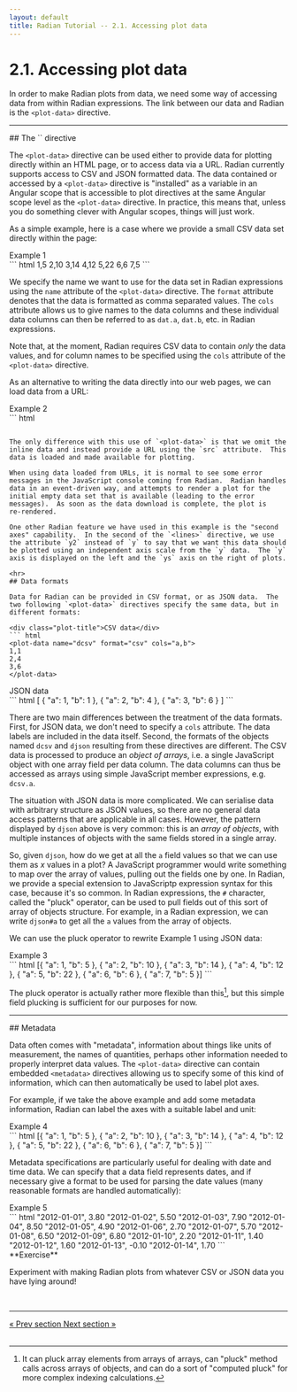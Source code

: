 ```yaml
---
layout: default
title: Radian Tutorial -- 2.1. Accessing plot data
---
```


# 2.1. Accessing plot data

In order to make Radian plots from data, we need some way of accessing
data from within Radian expressions.  The link between our data and
Radian is the `<plot-data>` directive.

<hr>
## The `<plot-data>` directive

The `<plot-data>` directive can be used either to provide data for
plotting directly within an HTML page, or to access data via a URL.
Radian currently supports access to CSV and JSON formatted data.  The
data contained or accessed by a `<plot-data>` directive is "installed"
as a variable in an Angular scope that is accessible to plot
directives at the same Angular scope level as the `<plot-data>`
directive.  In practice, this means that, unless you do something
clever with Angular scopes, things will just work.

As a simple example, here is a case where we provide a small CSV data
set directly within the page:

<div class="plot-title">Example 1</div>
``` html
<plot height=300 aspect=2>
  <lines x="[[dat.a]]" y="[[dat.b]]"></lines>
</plot>

<plot-data name="dat" format="csv" cols="a,b">
1,5
2,10
3,14
4,12
5,22
6,6
7,5
</plot-data>
```

We specify the name we want to use for the data set in Radian
expressions using the `name` attribute of the `<plot-data>` directive.
The `format` attribute denotes that the data is formatted as comma
separated values.  The `cols` attribute allows us to give names to the
data columns and these individual data columns can then be referred to
as `dat.a`, `dat.b`, etc. in Radian expressions.

Note that, at the moment, Radian requires CSV data to contain *only*
the data values, and for column names to be specified using the `cols`
attribute of the `<plot-data>` directive.

As an alternative to writing the data directly into our web pages, we
can load data from a URL:

<div class="plot-title">Example 2</div>
``` html
<plot height=300 aspect=2 x="[[dat.day]]">
  <lines y="[[dat.temp]]" stroke="red"></lines>
  <lines y2="[[dat.prec]]" stroke="blue"></lines>
</plot>

<plot-data name="dat" format="csv" cols="day,temp,prec"
           src="/data/vic2012.csv">
</plot-data>
```

The only difference with this use of `<plot-data>` is that we omit the
inline data and instead provide a URL using the `src` attribute.  This
data is loaded and made available for plotting.

When using data loaded from URLs, it is normal to see some error
messages in the JavaScript console coming from Radian.  Radian handles
data in an event-driven way, and attempts to render a plot for the
initial empty data set that is available (leading to the error
messages).  As soon as the data download is complete, the plot is
re-rendered.

One other Radian feature we have used in this example is the "second
axes" capability.  In the second of the `<lines>` directive, we use
the attribute `y2` instead of `y` to say that we want this data should
be plotted using an independent axis scale from the `y` data.  The `y`
axis is displayed on the left and the `ys` axis on the right of plots.

<hr>
## Data formats

Data for Radian can be provided in CSV format, or as JSON data.  The
two following `<plot-data>` directives specify the same data, but in
different formats:

<div class="plot-title">CSV data</div>
``` html
<plot-data name="dcsv" format="csv" cols="a,b">
1,1
2,4
3,6
</plot-data>
```

<div class="plot-title">JSON data</div>
``` html
<plot-data name="djson" format="json">
[ { "a": 1, "b": 1 },
  { "a": 2, "b": 4 },
  { "a": 3, "b": 6 } ]
</plot-data>
```

There are two main differences between the treatment of the data
formats.  First, for JSON data, we don't need to specify a `cols`
attribute.  The data labels are included in the data itself.  Second,
the formats of the objects named `dcsv` and `djson` resulting from
these directives are different.  The CSV data is processed to produce
an *object of arrays*, i.e. a single JavaScript object with one array
field per data column.  The data columns can thus be accessed as
arrays using simple JavaScript member expressions, e.g. `dcsv.a`.

The situation with JSON data is more complicated.  We can serialise
data with arbitrary structure as JSON values, so there are no general
data access patterns that are applicable in all cases.  However, the
pattern displayed by `djson` above is very common: this is an *array
of objects*, with multiple instances of objects with the same fields
stored in a single array.

So, given `djson`, how do we get at all the `a` field values so that
we can use them as *x* values in a plot?  A JavaScript programmer
would write something to map over the array of values, pulling out the
fields one by one.  In Radian, we provide a special extension to
JavaScriptp expression syntax for this case, because it's so common.
In Radian expressions, the `#` character, called the "pluck" operator,
can be used to pull fields out of this sort of array of objects
structure.  For example, in a Radian expression, we can write
`djson#a` to get all the `a` values from the array of objects.

We can use the pluck operator to rewrite Example 1 using JSON data:

<div class="plot-title">Example 3</div>
``` html
<plot height=300 aspect=2>
  <lines x="[[dat#a]]" y="[[dat#b]]"></lines>
</plot>

<plot-data name="dat" format="json">
[{ "a": 1, "b": 5 },
 { "a": 2, "b": 10 },
 { "a": 3, "b": 14 },
 { "a": 4, "b": 12 },
 { "a": 5, "b": 22 },
 { "a": 6, "b": 6 },
 { "a": 7, "b": 5 }]
</plot-data>
```

The pluck operator is actually rather more flexible than this[^1], but
this simple field plucking is sufficient for our purposes for now.

<hr>
## Metadata

Data often comes with "metadata", information about things like units
of measurement, the names of quantities, perhaps other information
needed to properly interpret data values.  The `<plot-data>` directive
can contain embedded `<metadata>` directives allowing us to specify
some of this kind of information, which can then automatically be used
to label plot axes.

For example, if we take the above example and add some metadata
information, Radian can label the axes with a suitable label and unit:

<div class="plot-title">Example 4</div>
``` html
<plot height=300 aspect=2>
  <lines x="[[dat#a]]" y="[[dat#b]]"></lines>
</plot>

<plot-data name="dat" format="json">
  <metadata name="a" label="Aardvarks" units="Mt"></metadata>
  <metadata name="b" label="Bogosity" units="nBogon"></metadata>
[{ "a": 1, "b": 5 },
 { "a": 2, "b": 10 },
 { "a": 3, "b": 14 },
 { "a": 4, "b": 12 },
 { "a": 5, "b": 22 },
 { "a": 6, "b": 6 },
 { "a": 7, "b": 5 }]
</plot-data>
```

Metadata specifications are particularly useful for dealing with date
and time data.  We can specify that a data field represents dates, and
if necessary give a format to be used for parsing the date values
(many reasonable formats are handled automatically):

<div class="plot-title">Example 5</div>
``` html
<plot height=300 aspect=2 axis-x-label="January 2012">
  <lines x="[[dat.date]]" y="[[dat.temp]]"></lines>
</plot>

<plot-data name="dat" format="csv" cols="date,temp">
  <metadata name="date" format="date"></metadata>
  <metadata name="temp" label="Temperature" units="&deg;C"></metadata>
"2012-01-01",  3.80
"2012-01-02",  5.50
"2012-01-03",  7.90
"2012-01-04",  8.50
"2012-01-05",  4.90
"2012-01-06",  2.70
"2012-01-07",  5.70
"2012-01-08",  6.50
"2012-01-09",  6.80
"2012-01-10",  2.20
"2012-01-11",  1.40
"2012-01-12",  1.60
"2012-01-13", -0.10
"2012-01-14",  1.70
</plot-data>
```

<br>
<div class="exercise">
**Exercise**

Experiment with making Radian plots from whatever CSV or JSON data you
have lying around!

</div>

<br>
<hr>
<a class="btn pull-left" href="index.html">
   &laquo; Prev section
</a>
<a class="btn pull-right" href="2-2-scatter-plots.html">
  Next section &raquo;
</a>
<br>
<br>

[^1]: It can pluck array elements from arrays of arrays, can "pluck"
      method calls across arrays of objects, and can do a sort of
      "computed pluck" for more complex indexing calculations.
